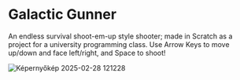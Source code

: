 # Galactic Gunner
An endless survival shoot-em-up style shooter; made in Scratch as a project for a university programming class.
Use Arrow Keys to move up/down and face left/right, and Space to shoot!

![Képernyőkép 2025-02-28 121228](https://github.com/user-attachments/assets/1e8913bf-030f-4af4-bf7d-c8f4a1570ae0)
